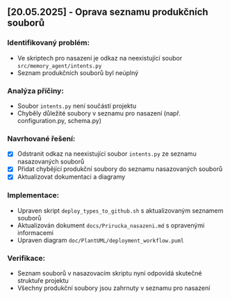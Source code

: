 ## [20.05.2025] - Oprava seznamu produkčních souborů

### Identifikovaný problém:
- Ve skriptech pro nasazení je odkaz na neexistující soubor `src/memory_agent/intents.py`
- Seznam produkčních souborů byl neúplný

### Analýza příčiny:
- Soubor `intents.py` není součástí projektu
- Chyběly důležité soubory v seznamu pro nasazení (např. configuration.py, schema.py)

### Navrhované řešení:
- [x] Odstranit odkaz na neexistující soubor `intents.py` ze seznamu nasazovaných souborů
- [x] Přidat chybějící produkční soubory do seznamu nasazovaných souborů
- [x] Aktualizovat dokumentaci a diagramy

### Implementace:
- Upraven skript `deploy_types_to_github.sh` s aktualizovaným seznamem souborů
- Aktualizován dokument `docs/Prirucka_nasazeni.md` s opravenými informacemi
- Upraven diagram `doc/PlantUML/deployment_workflow.puml` 

### Verifikace:
- Seznam souborů v nasazovacím skriptu nyní odpovídá skutečné struktuře projektu
- Všechny produkční soubory jsou zahrnuty v seznamu pro nasazení
